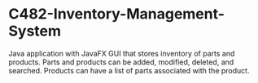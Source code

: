 # C482-Inventory-Management-System
Java application with JavaFX GUI that stores inventory of parts and products. Parts and products can be added, modified, deleted, and searched. Products can have a list of parts associated with the product.
